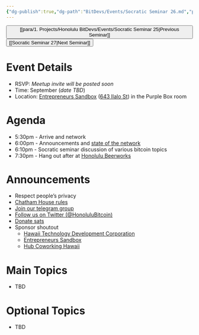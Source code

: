 ```yaml
---
{"dg-publish":true,"dg-path":"BitDevs/Events/Socratic Seminar 26.md","permalink":"/bit-devs/events/socratic-seminar-26/","title":"Socratic Seminar 26","tags":["bitdevs, socratic-26, bitcoin, resource"],"noteIcon":"3","created":"2023-08-22T11:00:41.233-10:00","updated":"2023-08-22T11:03:31.050-10:00"}
---
```




<button class="obsidian-button previous-seminar">[[para/1. Projects/Honolulu BitDevs/Events/Socratic Seminar 25\|Previous Seminar]]</button> <button class="obsidian-button next-seminar">[[Socratic Seminar 27\|Next Seminar]]</button>

# Event Details

- RSVP: *Meetup invite will be posted soon*
- Time: September (*date TBD*)
- Location: [Entrepreneurs Sandbox](https://sandboxhawaii.org/) ([643 Ilalo St](https://goo.gl/maps/3Zj38htV13iUn4dcA)) in the Purple Box room

# Agenda

- 5:30pm - Arrive and network  
- 6:00pm - Announcements and [state of the network](https://bitcoin.clarkmoody.com/dashboard/)
- 6:10pm - Socratic seminar discussion of various bitcoin topics
- 7:30pm - Hang out after at [Honolulu Beerworks](https://www.honolulubeerworks.com/)

# Announcements

- Respect people’s privacy
- [Chatham House rules](https://www.chathamhouse.org/about-us/chatham-house-rule)
- [Join our telegram group](https://t.me/+Uh9gbHO9EHFkZWJh)
- [Follow us on Twitter (@HonoluluBitcoin)](https://twitter.com/HonoluluBitcoin)
- [Donate sats](https://checkout.opennode.com/p/5dea6b7a-d33c-4fda-b54c-98f092814c7d)
- Sponsor shoutout
	- [Hawaii Technology Development Corporation](https://www.htdc.org/about/)
	- [Entrepreneurs Sandbox](https://sandboxhawaii.org/)
	- [Hub Coworking Hawaii](https://hubcoworkinghi.com/)

# Main Topics

- TBD

# Optional Topics

- TBD